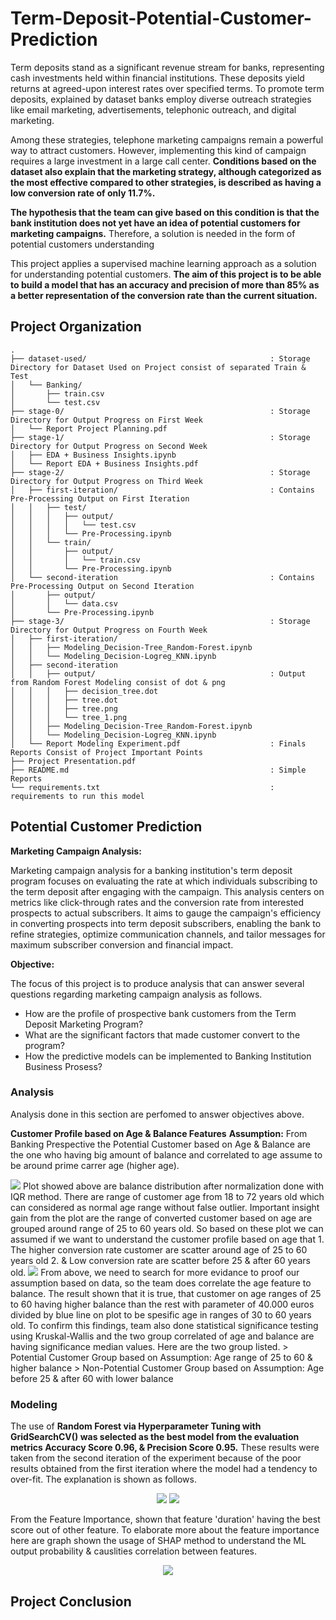 # Term-Deposit-Potential-Customer-Prediction
Term deposits stand as a significant revenue stream for banks, representing cash investments held within financial institutions. These deposits yield returns at agreed-upon interest rates over specified terms. To promote term deposits, explained by dataset banks employ diverse outreach strategies like email marketing, advertisements, telephonic outreach, and digital marketing.

Among these strategies, telephone marketing campaigns remain a powerful way to attract customers. However, implementing this kind of campaign requires a large investment in a large call center. **Conditions based on the dataset also explain that the marketing strategy, although categorized as the most effective compared to other strategies, is described as having a low conversion rate of only 11.7%.**

**The hypothesis that the team can give based on this condition is that the bank institution does not yet have an idea of potential customers for marketing campaigns.** Therefore, a solution is needed in the form of potential customers understanding

This project applies a supervised machine learning approach as a solution for understanding potential customers. **The aim of this project is to be able to build a model that has an accuracy and precision of more than 85% as a better representation of the conversion rate than the current situation.**

## Project Organization
```
.
├── dataset-used/                                         : Storage Directory for Dataset Used on Project consist of separated Train & Test
│   └── Banking/
│       ├── train.csv
│       └── test.csv
├── stage-0/                                              : Storage Directory for Output Progress on First Week  
│   └── Report Project Planning.pdf
├── stage-1/                                              : Storage Directory for Output Progress on Second Week
│   ├── EDA + Business Insights.ipynb
│   └── Report EDA + Business Insights.pdf
├── stage-2/                                              : Storage Directory for Output Progress on Third Week
│   ├── first-iteration/                                  : Contains Pre-Processing Output on First Iteration
│   │   ├── test/
│   │   │   ├── output/
│   │   │   │   └── test.csv
│   │   │   └── Pre-Processing.ipynb
│   │   └── train/
│   │       ├── output/
│   │       │   └── train.csv
│   │       └── Pre-Processing.ipynb
│   └── second-iteration                                  : Contains Pre-Processing Output on Second Iteration
│       ├── output/
│       │   └── data.csv
│       └── Pre-Processing.ipynb
├── stage-3/                                              : Storage Directory for Output Progress on Fourth Week
│   ├── first-iteration/
│   │   ├── Modeling_Decision-Tree_Random-Forest.ipynb
│   │   └── Modeling_Decision-Logreg_KNN.ipynb
│   ├── second-iteration
│   │   ├── output/                                       : Output from Random Forest Modeling consist of dot & png
│   │   │   ├── decision_tree.dot
│   │   │   ├── tree.dot
│   │   │   ├── tree.png
│   │   │   └── tree_1.png
│   │   ├── Modeling_Decision-Tree_Random-Forest.ipynb
│   │   └── Modeling_Decision-Logreg_KNN.ipynb
│   └── Report Modeling Experiment.pdf                    : Finals Reports Consist of Project Important Points
├── Project Presentation.pdf
├── README.md                                             : Simple Reports
└── requirements.txt                                      : requirements to run this model  

```

## Potential Customer Prediction

**Marketing Campaign Analysis:**

Marketing campaign analysis for a banking institution's term deposit program focuses on evaluating the rate at which individuals subscribing to the term deposit after engaging with the campaign. This analysis centers on metrics like click-through rates and the conversion rate from interested prospects to actual subscribers. It aims to gauge the campaign's efficiency in converting prospects into term deposit subscribers, enabling the bank to refine strategies, optimize communication channels, and tailor messages for maximum subscriber conversion and financial impact.

**Objective:**

The focus of this project is to produce analysis that can answer several questions regarding marketing campaign analysis as follows.
- How are the profile of prospective bank customers from the Term Deposit Marketing Program?
- What are the significant factors that made customer convert to the program?
- How the predictive models can be implemented to Banking Institution Business Prosess?

### Analysis
Analysis done in this section are perfomed to answer objectives above.

**Customer Profile based on Age & Balance Features**
**Assumption:**
From Banking Prespective the Potential Customer based on Age & Balance are the one who having big amount of balance and correlated to age assume to be around prime carrer age (higher age).

<img src='https://github.com/bagusatya08/Term-Deposit-Potential-Customer-Prediction/blob/main/images/age%20distribution.png'>
Plot showed above are balance distribution after normalization done with IQR method. There are range of customer age from 18 to 72 years old which can considered as normal age range without false outlier. Important insight gain from the plot are the range of converted customer based on age are grouped around range of 25 to 60 years old. So based on these plot we can assumed if we want to understand the customer profile based on age that
1. The higher conversion rate customer are scatter around age of 25 to 60 years old
2. & Low conversion rate are scatter before 25 & after 60 years old.

<img src='https://github.com/bagusatya08/Term-Deposit-Potential-Customer-Prediction/blob/main/images/age%20correllated%20to%20balance.png'>
From above, we need to search for more evidance to proof our assumption based on data, so the team does correlate the age feature to balance. The result shown that it is true, that customer on age ranges of 25 to 60 having higher balance than the rest with parameter of 40.000 euros divided by blue line on plot to be spesific age in ranges of 30 to 60 years old. To confirm this findings, team also done statistical significance testing using Kruskal-Wallis and the two group correlated of age and balance are having significance median values. Here are the two group listed.
> Potential Customer Group based on Assumption: Age range of 25 to 60 & higher balance
> Non-Potential Customer Group based on Assumption: Age before 25 & after 60 with lower balance

### Modeling
The use of **Random Forest via Hyperparameter Tuning with GridSearchCV() was selected as the best model from the evaluation metrics Accuracy Score 0.96, & Precision Score 0.95.** These results were taken from the second iteration of the experiment because of the poor results obtained from the first iteration where the model had a tendency to over-fit. The explanation is shown as follows.

<p align="center">
<img src='https://github.com/bagusatya08/Term-Deposit-Potential-Customer-Prediction/blob/main/images/confusion%20matrix%20result.png'>
<img src='https://github.com/bagusatya08/Term-Deposit-Potential-Customer-Prediction/blob/main/images/feature%20importance.png'>
</p>

From the Feature Importance, shown that feature 'duration' having the best score out of other feature. To elaborate more about the feature importance here are graph shown the usage of SHAP method to understand the ML output probability & causlities correlation between features.
<p align="center">
<img src='https://github.com/bagusatya08/Term-Deposit-Potential-Customer-Prediction/blob/main/images/confusion%20matrix%20result.png'>
</p>

## Project Conclusion